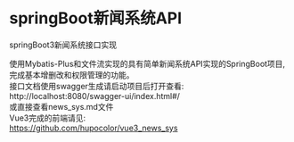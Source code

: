 # springBoot新闻系统API
springBoot3新闻系统接口实现

使用Mybatis-Plus和文件流实现的具有简单新闻系统API实现的SpringBoot项目,完成基本增删改和权限管理的功能。   
接口文档使用swagger生成请启动项目后打开查看:  
http://localhost:8080/swagger-ui/index.html#/  
或直接查看news_sys.md文件  
Vue3完成的前端请见:  
https://github.com/hupocolor/vue3_news_sys
